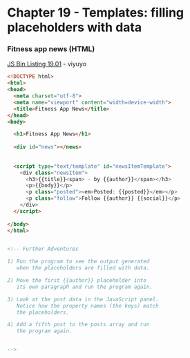 # Chapter 19 - Templates: filling placeholders with data


### Fitness app news (HTML)
[JS Bin Listing 19.01](http://jsbin.com/viyuyo/edit?html,output) - viyuyo 
```HTML
<!DOCTYPE html>
<html>
<head>
  <meta charset="utf-8">
  <meta name="viewport" content="width=device-width">
  <title>Fitness App News</title>
</head>
<body>

  <h1>Fitness App News</h1>
  
  <div id="news"></news>
  
  
  <script type="text/template" id="newsItemTemplate">
    <div class="newsItem">
      <h3>{{title}}<span> - by {{author}}</span></h3>
      <p>{{body}}</p>
      <p class="posted"><em>Posted: {{posted}}</em></p>
      <p class="follow">Follow {{author}} {{social}}</p>
    </div>
  </script>
  
</body>
</html>


<!-- Further Adventures

1) Run the program to see the output generated
   when the placeholders are filled with data.

2) Move the first {{author}} placeholder into
   its own paragraph and run the program again.

3) Look at the post data in the JavaScript panel.
   Notice how the property names (the keys) match
   the placeholders.

4) Add a fifth post to the posts array and run
   the program again.


-->
```




